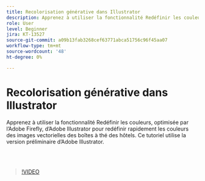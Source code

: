 ```yaml
---
title: Recolorisation générative dans Illustrator
description: Apprenez à utiliser la fonctionnalité Redéfinir les couleurs par Adobe Firefly
role: User
level: Beginner
jira: KT-13527
source-git-commit: a09b13fab3268cef63771abca51756c96f45aa07
workflow-type: tm+mt
source-wordcount: '48'
ht-degree: 0%

---
```


# Recolorisation générative dans Illustrator

Apprenez à utiliser la fonctionnalité Redéfinir les couleurs, optimisée par l’Adobe Firefly, d’Adobe Illustrator pour redéfinir rapidement les couleurs des images vectorielles des boîtes à thé des hôtels. Ce tutoriel utilise la version préliminaire d’Adobe Illustrator.

<br> 

>[!VIDEO](https://video.tv.adobe.com/v/3420872?quality=12&learn=on&hidetitle=true)
